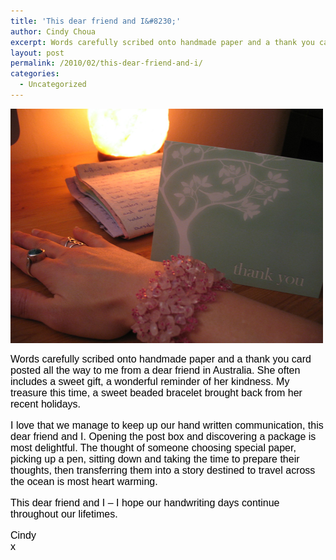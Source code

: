 ```yaml
---
title: 'This dear friend and I&#8230;'
author: Cindy Choua
excerpt: Words carefully scribed onto handmade paper and a thank you card posted all the way to me from a dear friend in Australia. She often includes a sweet gift, a wonderful reminder of her kindness. My treasure this time, a sweet beaded bracelet brough...
layout: post
permalink: /2010/02/this-dear-friend-and-i/
categories:
  - Uncategorized
---
```

<div class='p_embed p_image_embed'>
  <a href="/wp-content/uploads/2010/02/img_3169-scaled-1000.jpg"><img alt="Img_3169" height="375" src="/wp-content/uploads/2010/02/img_3169-scaled-1000.jpg?w=300" width="500" /></a>
</div></p> 

<div style="font-family:arial, helvetica, sans-serif;font-size:12pt;color:#000000;">
  <div>
    Words carefully scribed onto handmade paper and a thank you card posted all the way to me from a dear friend in Australia. She often includes a sweet gift, a wonderful reminder of her kindness. My treasure this time, a sweet beaded bracelet brought back from her recent holidays.
  </div>
  
  <p />
  
  <div>
    I love that we manage to keep up our hand written communication, this dear friend and I. Opening the post box and discovering a package is most delightful. The thought of someone choosing special paper, picking up a pen, sitting down and taking the time to prepare their thoughts, then transferring them into a story destined to travel across the ocean is most heart warming.
  </div>
  
  <p />
  
  <div>
    This dear friend and I &#8211; I hope our handwriting days continue throughout our lifetimes.
  </div>
  
  <p />
  
  <div>
    Cindy
  </div>
  
  <div>
    x
  </div>
  
  <p />
</div>